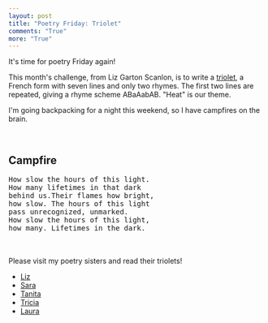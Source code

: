 ```yaml
---
layout: post
title: "Poetry Friday: Triolet"
comments: "True"
more: "True"
---
```


It's time for poetry Friday again!

This month's challenge, from Liz Garton Scanlon, is to write a [triolet](https://poets.org/text/triolet-poetic-form), a French form with seven lines and only two rhymes. The first two lines are repeated, giving a rhyme scheme ABaAabAB. "Heat" is our theme.

I'm going backpacking for a night this weekend, so I have campfires on the brain.

<!--more-->

<br>
<h2>Campfire</h2>
<pre class="poem">
How slow the hours of this light.
How many lifetimes in that dark
behind us.Their flames how bright,
how slow. The hours of this light
pass unrecognized, unmarked.
How slow the hours of this light,
how many. Lifetimes in the dark.
</pre>
<br><br>
Please visit my poetry sisters and read their triolets!

* [Liz](https://lizgartonscanlon.com/2019/05/poetry-project-may-2019/)
* [Sara](https://saralewisholmes.blogspot.com/2019/07/poetry-friday-triolet-for-heat.html)
* [Tanita](http://tanitasdavis.com/wp/?p=9654)
* [Tricia](https://missrumphiuseffect.blogspot.com/2019/07/poetry-friday-and-triolets.html)
* [Laura](https://wp.me/p6Bicx-6K8)
<!--Poetry Friday is hosted this month by [TeacherDance](https://www.teacherdance.org/).-->

